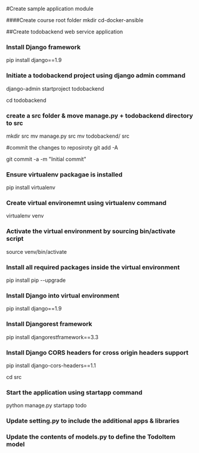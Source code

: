 #Create sample application module

####Create course root folder
mkdir cd-docker-ansible

##Create todobackend web service application

### Install Django framework
pip install django==1.9

### Initiate a todobackend project using django admin command
django-admin startproject todobackend

cd todobackend

### create a src folder & move manage.py + todobackend directory to src

mkdir src
mv manage.py src
mv todobackend/ src

#commit the changes to reposiroty
git add -A

git commit -a -m "Initial commit"

### Ensure virtualenv packagae is installed
pip install virtualenv

### Create virtual environemnt using virtualenv command
virtualenv venv

### Activate the virtual environment by sourcing bin/activate script
source venv/bin/activate

### Install all required packages inside the virtual environment
pip install pip --upgrade

### Install Django into virtual environment
pip install django==1.9

### Install Djangorest framework
pip install djangorestframework==3.3


### Install Django CORS headers for cross origin headers support
pip install django-cors-headers==1.1

cd src

### Start the application using startapp command
python manage.py startapp todo

### Update setting.py to include the additional apps & libraries
### Update the contents of models.py to define the TodoItem model
